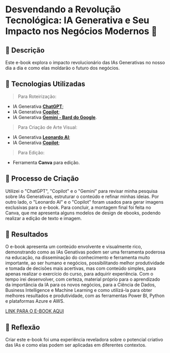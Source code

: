 # Desvendando a Revolução Tecnológica: IA Generativa e Seu Impacto nos Negócios Modernos 🌌

## 📒 Descrição
Este e-book explora o impacto revolucionário das IAs Generativas no nosso dia a dia e como elas moldarão o futuro dos negócios.

## 🤖 Tecnologias Utilizadas
> Para Roteirização:
- IA Generativa **[ChatGPT](https://chat.openai.com)**;
- IA Generativa **[Copilot](https://www.bing.com/search?toncp=0&FORM=hpcodx&q=Bing+AI&showconv=1)**;
- IA Generativa **[Gemini - Bard do Google](https://gemini.google.com/app)**.

> Para Criação de Arte Visual:
- IA Generativa **[Leonardo AI](https://leonardo.ai)**;
- IA Generativa **[Copilot](https://www.bing.com/search?toncp=0&FORM=hpcodx&q=Bing+AI&showconv=1)**;

> Para Edição:
- Ferramenta **Canva** para edição.

## 🧐 Processo de Criação
Utilizei o "ChatGPT", "Copilot" e o "Gemini" para revisar minha pesquisa sobre IAs Generativas, estruturar o conteúdo e refinar minhas ideias. Por outro lado, o "Leonardo AI" e o "Copilot" foram usados para gerar imagens exclusivas para o e-book. Para concluir, a montagem final foi feita no Canva, que me apresenta alguns modelos de design de ebooks, podendo realizar a edição de texto e imagem.

## 🚀 Resultados
O e-book apresenta um conteúdo envolvente e visualmente rico, demonstrando como as IAs Genativas podem ser uma ferramenta poderosa na educação, na disseminação do conhecimento e ferramenta muito importante, ao ser humano e negócios, possibilitando melhor produtividade e tomada de decisões mais acertivas, mas com conteúdo simples, para apenas realizar o exercício do curso, para adquirir experiência. Com o tempo irei desenvolver, com certeza, material próprio para o aprendizado da importância da IA para os novos negócios, para a Ciência de Dados, Business Intelligence e Machine Learning e como utilizá-la para obter melhores resultados e produtividade, com as ferramentas Power BI, Python e plataformas Azure e AWS.

[LINK PARA O E-BOOK AQUI]()

## 💭 Reflexão
Criar este e-book foi uma experiência reveladora sobre o potencial criativo das IAs e como elas podem ser aplicadas em diferentes contextos.
